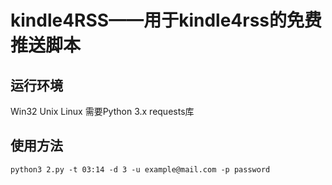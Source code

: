 # kindle4RSS——用于kindle4rss的免费推送脚本

## 运行环境
Win32 Unix Linux 需要Python 3.x requests库

## 使用方法
`python3 2.py -t 03:14 -d 3 -u example@mail.com -p password`
